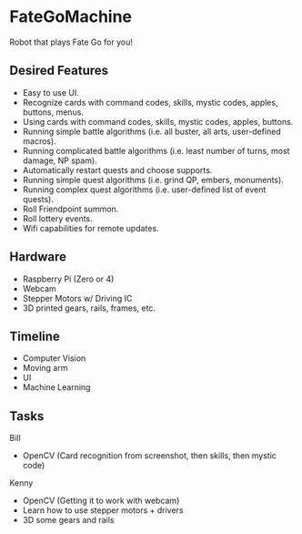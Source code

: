 # FateGoMachine
Robot that plays Fate Go for you!
 
## Desired Features
* Easy to use UI.
* Recognize cards with command codes, skills, mystic codes, apples, buttons, menus.
* Using cards with command codes, skills, mystic codes, apples, buttons.
* Running simple battle algorithms (i.e. all buster, all arts, user-defined macros).
* Running complicated battle algorithms (i.e. least number of turns, most damage, NP spam).
* Automatically restart quests and choose supports.
* Running simple quest algorithms (i.e. grind QP, embers, monuments).
* Running complex quest algorithms (i.e. user-defined list of event quests).
* Roll Friendpoint summon.
* Roll lottery events.
* Wifi capabilities for remote updates.
 
## Hardware
* Raspberry Pi (Zero or 4)
* Webcam
* Stepper Motors w/ Driving IC
* 3D printed gears, rails, frames, etc.
 
## Timeline
* Computer Vision
* Moving arm
* UI
* Machine Learning
 
## Tasks
Bill
* OpenCV (Card recognition from screenshot, then skills, then mystic code)

Kenny
* OpenCV (Getting it to work with webcam) 
* Learn how to use stepper motors + drivers
* 3D some gears and rails
